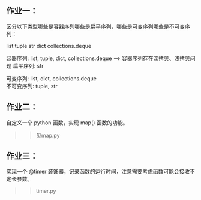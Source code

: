 
## 作业一：
区分以下类型哪些是容器序列哪些是扁平序列，哪些是可变序列哪些是不可变序列：  

list
tuple
str
dict
collections.deque

容器序列: list, tuple, dict, collections.deque --> 容器序列存在深拷贝、浅拷贝问题
扁平序列: str

可变序列: list, dict, collections.deque  
不可变序列: tuple, str  

## 作业二：
自定义一个 python 函数，实现 map() 函数的功能。
>> 见map.py

## 作业三：
实现一个 @timer 装饰器，记录函数的运行时间，注意需要考虑函数可能会接收不定长参数。
>> timer.py
